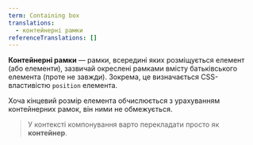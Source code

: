 ```yaml
---
term: Containing box
translations:
  - контейнерні рамки
referenceTranslations: []
---
```


**Контейнерні рамки** — рамки, всередині яких розміщується елемент (або елементи), зазвичай окреслені рамками вмісту батьківського елемента (проте не завжди). Зокрема, це визначається CSS-властивістю `position` елемента.

Хоча кінцевий розмір елемента обчислюється з урахуванням контейнерних рамок, він ними не обмежується.

> У контексті компонування варто перекладати просто як **контейнер**.